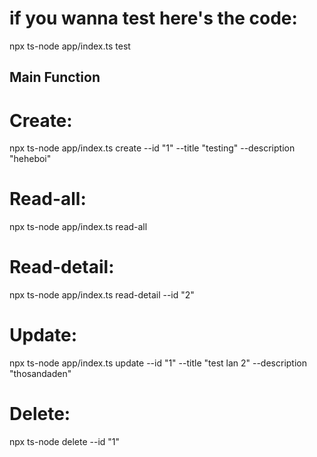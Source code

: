 # if you wanna test here's the code:
npx ts-node app/index.ts test 
## Main Function
# Create:
 npx ts-node app/index.ts create  --id "1" --title "testing" --description "heheboi" 
 # Read-all:
 npx ts-node app/index.ts read-all
 # Read-detail:
 npx ts-node app/index.ts read-detail --id "2"
 # Update:
 npx ts-node app/index.ts update --id "1" --title "test lan 2" --description "thosandaden"
 # Delete:
 npx ts-node delete --id "1"
